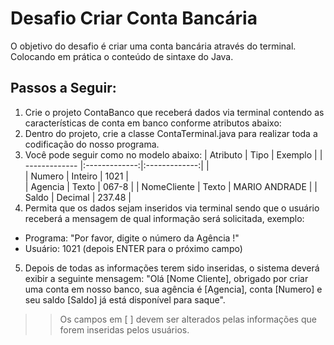 # Desafio Criar Conta Bancária 
O objetivo do desafio é criar uma conta bancária através do terminal. Colocando em prática o conteúdo de sintaxe do Java.
## Passos a Seguir:
1. Crie o projeto ContaBanco que receberá dados via terminal contendo as características de conta em banco conforme atributos abaixo:
2. Dentro do projeto, crie a classe ContaTerminal.java para realizar toda a codificação do nosso programa.
3. Você pode seguir como no modelo abaixo:
| Atributo      | Tipo          | Exemplo       |
| ------------- |:-------------:|:-------------:|               |  
| Numero        | Inteiro       | 1021          |  
| Agencia       | Texto         | 067-8         |
| NomeCliente   | Texto         | MARIO ANDRADE |
| Saldo         | Decimal       | 237.48        |
4. Permita que os dados sejam inseridos via terminal sendo que o usuário receberá a mensagem de qual informação será solicitada, exemplo:
* Programa: "Por favor, digite o número da Agência !"
* Usuário: 1021 (depois ENTER para o próximo campo)
5. Depois de todas as informações terem sido inseridas, o sistema deverá exibir a seguinte mensagem:
"Olá [Nome Cliente], obrigado por criar uma conta em nosso banco, sua agência é [Agencia], conta [Numero] e seu saldo [Saldo] já está disponível para saque".
>> Os campos em [ ] devem ser alterados pelas informações que forem inseridas pelos usuários.
